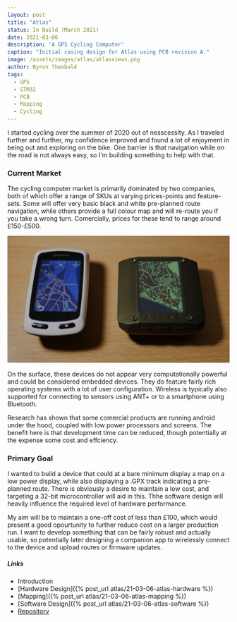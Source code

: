 ```yaml
---
layout: post
title: "Atlas"
status: In Build (March 2021)
date: 2021-03-06
description: 'A GPS Cycling Computer'
caption: "Initial casing design for Atlas using PCB revision A."
image: /assets/images/atlas/atlasviews.png
author: Byron Theobald
tags: 
  - GPS
  - STM32
  - PCB
  - Mapping
  - Cycling
---
```


I started cycling over the summer of 2020 out of nesscessity. As I traveled further and further, my confidence improved and found a lot of enjoyment in being out and exploring on the bike. One barrier is that navigation while on the road is not always easy, so I'm building something to help with that.<!--break-->

### Current Market

The cycling computer market is primarily dominated by two companies, both of which offer a range of SKUs at varying prices-points and feature-sets. Some will offer very basic black and white pre-planned route navigation, while others provide a full colour map and will re-route you if you take a wrong turn. Comercially, prices for these tend to range around £150-£500.

![Case Mockup](/assets/images/atlas/caserealrender.png)

On the surface, these devices do not appear very computationally powerful and could be considered embedded devices. They do feature fairly rich operating systems with a lot of user configuration. Wireless is typically also supported for connecting to sensors using ANT+ or to a smartphone using Bluetooth.

Research has shown that some comercial products are running android under the hood, coupled with low power processors and screens. The benefit here is that development time can be reduced, though potentially at the expense some cost and effciency.

### Primary Goal

I wanted to build a device that could at a bare minimum display a map on a low power display, while also displaying a .GPX track indicating a pre-planned route. There is obviously a desire to maintain a low cost, and targeting a 32-bit microcontroller will aid in this. Thhe software design will heavily influence the required level of hardware performance.

My aim will be to maintain a one-off cost of less than £100, which would present a good opourtunity to further reduce cost on a larger production run. I want to develop something that can be fairly robust and actually usable, so potentially later designing a companion app to wirelessly connect to the device and upload routes or firmware updates.

##### Links

- Introduction
- [Hardware Design]({% post_url atlas/21-03-06-atlas-hardware %})
- [Mapping]({% post_url atlas/21-03-06-atlas-mapping %})
- [Software Design]({% post_url atlas/21-03-06-atlas-software %})
- [Repository](https://github.com/btheobald/atlas/tree/atlas_dev)
